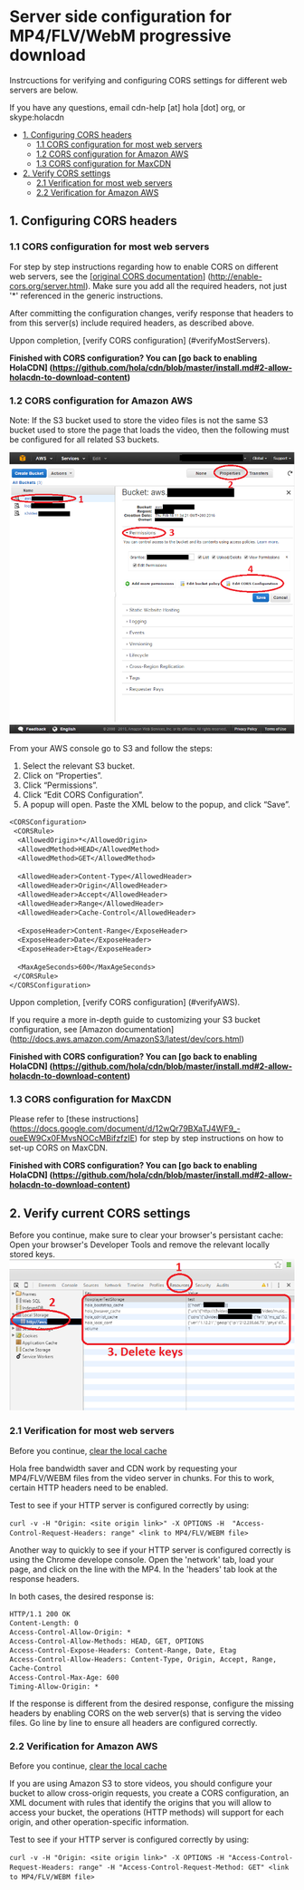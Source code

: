 # Server side configuration for MP4/FLV/WebM progressive download

Instrcuctions for verifying and configuring CORS settings for different web servers are below. 

If you have any questions, email cdn-help [at] hola [dot] org, or skype:holacdn

- [1. Configuring CORS headers](#config)
	- [1.1 CORS configuration for most web servers](#configMostServers)
	- [1.2 CORS configuration for Amazon AWS](#configAWS)
	- [1.3 CORS configuration for MaxCDN](#configMaxCDN)
- [2. Verify CORS settings](#verify)
	- [2.1 Verification for most web servers](#verifyMostServers)
	- [2.2 Verification for Amazon AWS](#verifyAWS)

## <a name="config"></a> 1. Configuring CORS headers

### <a name="configMostServers"></a> 1.1 CORS configuration for most web servers

For step by step instructions regarding how to enable CORS on different web servers, see the [[original CORS documentation](http://enable-cors.org/server.html)] (http://enable-cors.org/server.html). Make sure you add all the required headers, not just '*' referenced in the generic instructions.

After committing the configuration changes, verify response that headers to from this server(s) include required headers, as described above.

Uppon completion, [verify CORS configuration] (#verifyMostServers).

**Finished with CORS configuration? You can [go back to enabling HolaCDN] (https://github.com/hola/cdn/blob/master/install.md#2-allow-holacdn-to-download-content)**

### <a name="configAWS"></a> 1.2 CORS configuration for Amazon AWS

Note: If the S3 bucket used to store the video files is not the same S3 bucket used to store the
page that loads the video, then the following must be configured for all related S3 buckets.

![Amazon AWS steps](/resources/cors_howto.png)

From your AWS console go to S3 and follow the steps:

1. Select the relevant S3 bucket.
2. Click on “Properties”.
3. Click “Permissions”.
4. Click “Edit CORS Configuration”.
5. A popup will open. Paste the XML below to the popup, and click “Save”.
```
<CORSConfiguration>
 <CORSRule>
  <AllowedOrigin>*</AllowedOrigin>
  <AllowedMethod>HEAD</AllowedMethod>
  <AllowedMethod>GET</AllowedMethod>
  
  <AllowedHeader>Content-Type</AllowedHeader>
  <AllowedHeader>Origin</AllowedHeader>
  <AllowedHeader>Accept</AllowedHeader>
  <AllowedHeader>Range</AllowedHeader>
  <AllowedHeader>Cache-Control</AllowedHeader>
  
  <ExposeHeader>Content-Range</ExposeHeader>
  <ExposeHeader>Date</ExposeHeader>
  <ExposeHeader>Etag</ExposeHeader>
  
  <MaxAgeSeconds>600</MaxAgeSeconds>
 </CORSRule>
</CORSConfiguration>
```

Uppon completion, [verify CORS configuration] (#verifyAWS).

If you require a more in-depth guide to customizing your S3 bucket configuration, see [Amazon documentation] (http://docs.aws.amazon.com/AmazonS3/latest/dev/cors.html)

**Finished with CORS configuration? You can [go back to enabling HolaCDN] (https://github.com/hola/cdn/blob/master/install.md#2-allow-holacdn-to-download-content)**


### <a name="configMaxCDN"></a> 1.3 CORS configuration for MaxCDN

Please refer to [these instructions] (https://docs.google.com/document/d/12wQr79BXaTJ4WF9_-oueEW9Cx0FMvsNOCcMBifzfzIE) for step by step instructions on how to set-up CORS on MaxCDN.

**Finished with CORS configuration? You can [go back to enabling HolaCDN] (https://github.com/hola/cdn/blob/master/install.md#2-allow-holacdn-to-download-content)**


## <a name="verify"></a> 2. Verify current CORS settings

<a name="clear_cache"></a>Before you continue, make sure to clear your browser's persistant cache:<br/>
Open your browser's Developer Tools and remove the relevant locally stored keys.
![Clear persistent local cache](/resources/clear_local_cache.png)

### <a name="verifyMostServers"></a> 2.1 Verification for most web servers

Before you continue, [clear the local cache](#clear_cache)

Hola free bandwidth saver and CDN work by requesting your MP4/FLV/WEBM files from the video server in chunks. For this to work, certain HTTP headers need to be enabled.

Test to see if your HTTP server is configured correctly by using:

```curl -v -H "Origin: <site origin link>" -X OPTIONS -H  "Access-Control-Request-Headers: range" <link to MP4/FLV/WEBM file>```

Another way to quickly to see if your HTTP server is configured correctly is using the Chrome develope console. Open the 'network' tab, load your page, and click on the line with the MP4. In the 'headers' tab look at the response headers.

In both cases, the desired response is:

```
HTTP/1.1 200 OK
Content-Length: 0
Access-Control-Allow-Origin: *
Access-Control-Allow-Methods: HEAD, GET, OPTIONS
Access-Control-Expose-Headers: Content-Range, Date, Etag
Access-Control-Allow-Headers: Content-Type, Origin, Accept, Range, Cache-Control
Access-Control-Max-Age: 600
Timing-Allow-Origin: *
```

If the response is different from the desired response, configure the missing headers by enabling CORS on the web server(s) that is serving the video files. Go line by line to ensure all headers are configured correctly.

### <a name="verifyAWS"></a> 2.2 Verification for Amazon AWS

Before you continue, [clear the local cache](#clear_cache)

If you are using Amazon S3 to store videos, you should configure your bucket to allow cross-origin requests, you create a CORS configuration, an XML document with rules that identify the origins that you will allow to access your bucket, the operations (HTTP methods) will support for each origin, and other operation-specific information.

Test to see if your HTTP server is configured correctly by using:

```curl -v -H "Origin: <site origin link>" -X OPTIONS -H "Access-Control-Request-Headers: range" -H "Access-Control-Request-Method: GET" <link to MP4/FLV/WEBM file>```
